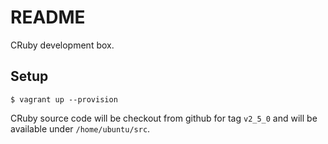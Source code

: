 # README

CRuby development box.

## Setup

```
$ vagrant up --provision
```

CRuby source code will be checkout from github for tag `v2_5_0`
and will be available under `/home/ubuntu/src`.

